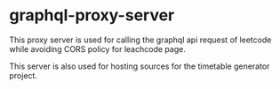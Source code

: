# graphql-proxy-server

This proxy server is used for calling the graphql api request of leetcode while avoiding CORS policy for leachcode page.

This server is also used for hosting sources for the timetable generator project.